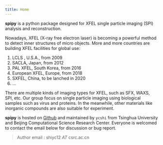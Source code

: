 ```yaml
---
title: Home
---
```


**spipy** is a python package designed for XFEL single particle 
imaging (SPI) analysis and reconstruction.

Nowadays, XFEL (X-ray free electron laser) is becoming a powerful 
method to detect inner structures of micro objects. 
More and more countries are building XFEL facilities for global use:

1. LCLS , U.S.A., from 2009
2. SACLA, Japan, from 2012
3. PAL XFEL, South Korea, from 2016
4. European XFEL, Europe, from 2018
5. SXFEL, China, to be lanched in 2020
6. ...

There are multiple kinds of imaging types for XFEL, such as SFX, WAXS, SPI, etc.
Our group focus on single particle imaging using biological samples such as virus and proteins.
In the meanwhile, other materials like inorganic compounds are also suitable for experiment.

**spipy** is hosted on [Github](https://github.com/LiuLab-CSRC/spipy)
and maintained by `ycshi` from Tsinghua University and Beijing Computational Science Research Center.
Everyone is welcomed to contact the email below for discussion or bug report.

> Author email : shiyc12 *AT* csrc.ac.cn

